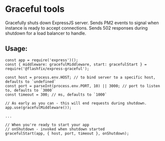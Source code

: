 Graceful tools
================

Gracefully shuts down ExpressJS server. Sends PM2 events to signal when instance is ready to accept connections. Sends 502 responses during shutdown for a load balancer to handle.

## Usage:

```
const app = require('express')();
const { middleware: gracefulMiddleware, start: gracefulStart } = require('@flashfix/express-graceful');

const host = process.env.HOST; // to bind server to a specific host, defaults to `undefined`
const port = parseInt(process.env.PORT, 10) || 3000; // port to listen to, defaults to `3000`
const timeout = 300; // ms, defaults to `1000`

// As early as you can - this will end requests during shutdown.
app.use(gracefulMiddleware());

...

// When you're ready to start your app
// onShutdown - invoked when shutdown started
gracefulStart(app, { host, port, timeout }, onShutdown);
```
